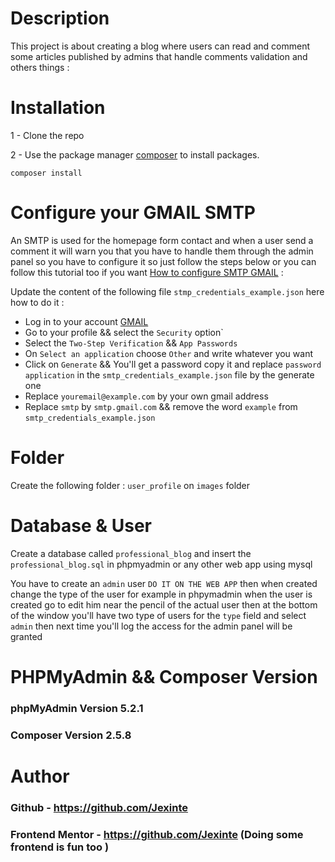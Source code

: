 # Description

This project is about creating a blog where users can read and comment some articles published by admins that handle comments validation and others things : 


# Installation

1 - Clone the repo

2 - Use the package manager [composer](https://getcomposer.org/doc/00-intro.md) to install packages.
```
composer install
```

# Configure your GMAIL SMTP

An SMTP is used for the homepage form contact and when a user send a comment it will warn you that you have to handle them through the admin panel so you have to configure it so just follow the steps below or you can follow this tutorial too if you want [How to configure SMTP GMAIL](https://www.youtube.com/watch?v=yuOK6D7deTo) : 

 Update the content of the following file `stmp_credentials_example.json` here how to do it :

 - Log in to your account [GMAIL](https://gmail.com)
 - Go to your profile && select the `Security` option`
 - Select the `Two-Step Verification` && `App Passwords`
 - On `Select an application` choose `Other` and write whatever you want
 - Click on `Generate` && You'll get a password copy it and replace `password application` in the `smtp_credentials_example.json` file  by the generate one
 - Replace `youremail@example.com` by your own gmail address
 - Replace `smtp` by `smtp.gmail.com` && remove the word `example` from `smtp_credentials_example.json`



# Folder

Create the following folder :
`user_profile` on `images` folder

# Database & User

Create a database called `professional_blog` and insert the `professional_blog.sql` in phpmyadmin or any other web app using mysql

You have to create an `admin` user `DO IT ON THE WEB APP` then when created change the type of the user for example in phpymadmin when the user is created go to edit him near the pencil of the actual user then at the bottom of the window you'll have two type of users for the `type` field and select `admin` then next time you'll log the access for the admin panel will be granted


# PHPMyAdmin && Composer Version

### phpMyAdmin Version 5.2.1
### Composer Version 2.5.8

# Author

### Github - https://github.com/Jexinte
### Frontend Mentor - https://github.com/Jexinte (Doing some frontend is fun too )